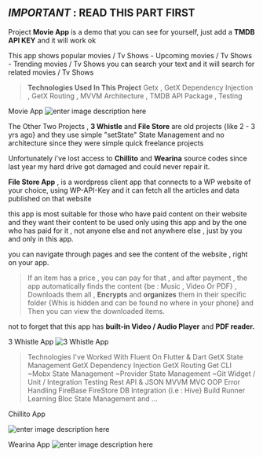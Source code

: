 ## *IMPORTANT* : READ THIS PART FIRST

Project **Movie App** is a demo that you can see for yourself, just add a **TMDB API KEY** and it will work ok


This app shows popular movies / Tv Shows - Upcoming movies / Tv Shows - Trending movies / Tv Shows 
you can search your text and it will search for related movies / Tv Shows 


> **Technologies Used In This Project**
Getx ,
GetX Dependency Injection ,
GetX Routing ,
MVVM Architecture  ,
TMDB API Package ,
Testing 





Movie App
![enter image description here](https://lh3.googleusercontent.com/s4IUO9JGoRM4Pl1nyk4qBoLGW--QwmRIu1cfbC4wAIyVKIev7hjnGut489FcMpXr-KbfGI4ufn9ll9gDutN_DHvppsd7MKPyoc5Vz0ZVDHXwZTfeqbdFyG0EwcMC18WVDhwo2t0JGhetZ_22Lo3MUawS3e1aCq-QiflhlyC5Lr1aAENsHiOMKRKHf-ogWeC183yEEUuD8iWG6xdblvwR9ta-TBjJGVF4QrSspWawRPm0hefvX6th8VuiZhtKk60ZjCBxctZ7BcFVNsIHd1jwrsvAj3az9o3Wj2_y0HV-9g8JJloSK6y4TIhMcGClkJI2jpFZvPHMLHH9XT0dKoAT9Ue5EkmSL8gjPP-_78tV7YGvuf-6SrACxVV0EMZrFNOzk_tgpVt1MFE1fhHW0sD-YP91DelNzuXSQFYBtCjle_nLkliNAOb5XIZkEwxjaNG7y3R9QbPFwcrQxRwT0AXX_KFNHf_rSXYSS3cEpWa8ebEF1cvnLE8C4ar005Z-Mv_fV2OEzcK_3FmAyY8BNM-Cz7KiZPcBhhQORvaIrfnclMJNM0I3cNGYNDUM4n9-9OfjM55kwTr7pX4OQVAeqhKBeMYEHVeemUAmzzNRr8ljvQ0aBtQ_d8WNrRqLaGV1W47rgMd4E5Q5SNBV8i1M9_h76CidYwF5dX3f2fQQpuZnYpiSMLNT0K8AnoYwsj4BYjs607YZhJvvbWGmY_NT0u8u6EofKsbJbB_Z1JGLD1mWtKgFviY1qQyjsARmE6WXeZ3XcjF50wFXzH7aSNWqzsFLd3GaeIyylPNDnj8CLy4duK9m88AgbqHMgeCZqnG1peHMM1viGI-GNMAq0uIpSG3hIlrF7dHVUbfphnIHii2OD-HAdSjggfTLU0HySKgSzvpo5xuHrWZ6KhA1AUt96FPfjOU1H9eGtKiB5N3ldsQs_9Jq=w1500-h800-no?authuser=0)

The Other Two Projects , **3 Whistle** and **File Store** are old projects {like 2 - 3 yrs ago} and they use simple "setState" State Management and no architecture since they were simple quick freelance projects

Unfortunately i've lost access to **Chillito** and **Wearina** source codes since last year my hard drive got damaged and could never repair it. 

**File Store App** , is a wordpress client app that connects to a WP website of your choice,  using WP-API-Key and it can fetch all the articles and data published on that website

this app is most suitable for those who have paid content on their website and they want their content to be used only using this app and by the one who has paid for it , not anyone else and not anywhere else , 
just by you and only in this app.

you can navigate through pages and see the content of the website , right on your app.  

> If an item has a price , you can pay for that , and after payment , the app automatically finds the content {be : Music , Video Or PDF} , Downloads them all , **Encrypts** and **organizes** them in their specific folder {Whis is hidden and can be found no where in your phone} and Then you can view the downloaded items.

not to forget that this app has **built-in Video / Audio Player** and **PDF reader.**





3 Whistle App
![3 Whistle App](https://lh3.googleusercontent.com/rqfRbSf17smFKpWaHlCDdU789ajN5wHr1LUKbwNwcFTMpiuOz5CgftYV1EuNt9dtKfXF1F9Vh0c8MPBd5HdDX9VY6-c3SZfHF0DTU50-wUtsMLoYse94Pt70z2VE1fpnDgZW7RYbXgkZk1vfth31Mdnun0RMHxcicMuNZsdp1MfX2PjjUy5bZ_JAVMGI0GCkW5OpEObBV1oc6sQpceTjH6tFbwT41fZmoIqNprmCz0F47gQWrGSNsAspK3tJfs_bXHeLeU3LVSmpsBnqH_z6myLIMMZBjEDLFs8KuwK6SUPA_3Uzi9vv89rSHN8FvEY2CzxGgIEnSdEb5-VN_UETA_KZ-FyHUjegZi_HHnIRoLEK-bPrMj-0RsfPizAP9f7PqxDX_H4LZXZh-xRY4zwIV6mbO8XCt9uocM29XNckmJFAMMJcgPBAaYR1hL9_OkAlcHVrU-pXoI7yf8zSDtATXWwMQInSuE7HtOBVyBZ1FijX_KMvgHRrCOYq9XzoY3kPqmhryvie_HpXkgmodGgWUMRU41geVRyWJ2YThM4YbZG56mrRBnSG6pMFeEl2SaZEs5BHW1KWT5vnuYnszTy879O-cau56cIyThAQLSbWSjxbIgnG4wwMAuPzJAVchJSHcAgOZPk2kjUcO--MgBBtAWD-Pc-M1LMJqlNS1aVDH6duRmtrC2qPcOYCnf3NZ6o9odSkHDl6OZ1iAytZfqa2_Gf1vObC84ot911b5sL1xR_O3spyYMVK0YGiPsDG1QjdI3Vi-XFsufUAXU6ScwWGyRfA4UKm7U4yKh4FV90yBxUIoznGqYTK78WK4G2NHjT_F9LrvFvdT5h34VBw9MWlBA-HkADuAsJ9Jmj-WfTwCQ5Ccr42ceChBVQC2u7BPngdCfgRPSEHbF6FUkSsvS0ZjNddI1Wr5z4i8REPqqBiE4XP=w1200-h686-no?authuser=0)





> Technologies I've Worked With
Fluent On Flutter & Dart
GetX State Management
GetX Dependency Injection
GetX Routing
Get CLI
~Mobx State Management
~Provider State Management
~Git
Widget / Unit / Integration Testing
Rest API & JSON
MVVM
MVC
OOP
Error Handling
FireBase
FireStore
DB Integration {i.e : Hive}
Build Runner
Learning Bloc State Management
and ...





Chillito App

![enter image description here](https://lh3.googleusercontent.com/uIulzPnVEJ4NUw-49F9HzBA1hvnVo4qZp4W1dn7vdkWTsSvGcPwnDcwm_AniPEnvwR41sVsZ9UErUZoYueRKfm1rqGTVup99KwhawzSXvOD77KYleEhNgYd9n2tsoi7KU-ePKTtFsksWlGnym14bZGXfDyEc395FK_CHOv45uKvGq-d6Dso2ojGCTS1nyKgX-T40IA9ItgoN73_tewpQVOJzE_B-ttE3sSswRMPjZSuRAIlCdcncIFpXIExpHXxln5KgLfl4cCqHydrPuIYGVSkRwz2kaJBcLt1p3o71CK7UQkWV0cNoI6qnhg8_xvTbICeaUcKpusKXjfrN83Mv0hwwNWH5y92ATxy3qFV3-1Iomr0m5ihOfyxg4V49zkvQd4UkexzlYmKdfRi-npPt-2Oo3UKJ1P-i484q75DjbKr51_adsDf4IqCVvjc4SetcopIKBOb1tsI2L4e9fz8NOB8rsHnFgfBbbwV67u_MvHlrn4TDemUZk-K9aLgx5Qvb1ZPRvnJSI-KA92UTm27eC628p12jwNmlztuZz8KivvdZ3Gx2IUbW8jS_3Y2aeBLodnLpBb-wAeNcvLn95ARTE1BSUEwsvN_9sNg5IdmumPLLAMK2KvGUL7-8zJVRKHS0CkIFBlGtxiGi4SfgPKWmk03gEqst7nUjX-BEAJdqz_MpH2M8mXIwFN6sJEu54l0VUtwYrs_aquKuKNv5vYn4Z6A92yrbsjym8ByrCixJr4PLQxgZ14ACzfCyPhed5u0Y6jLchfJ4sLIzhX5YqWSH-7x7JDdnff0CqiAyWnVv88bY6op-yjY1gG8-MaH59Ltden7dgi5s7FFF2X4FzuJjnR8q0p4nWlaFSOXwEzvxP9IvNKWfuMDFNrpnEH6Pwrzzy8luysoLv8dp5-h1nBI05-mTeloPyMVT7mOb1kLCbbVu=w873-h836-no?authuser=0)





Wearina App
![enter image description here](https://lh3.googleusercontent.com/oQ9ThsTV66b74CJtfX7uBw1JYeMWAxUs4rn742AASie40L4m0dbgM205bnv-WdNhtwnTEgWK4Y43sX4oUKblJqSLaHHiEI_87S3RtJ1hUg-58r9j3jx4PypCML1iHr95j92GM1rN34ABjMjru7Cac0xtzcgCuGiYG5Qr5UMzpDxCWRur9O9d0jZzc_fSTed4Ff1VDl30Os32f4dAXhYIRCYeUOFpQ5xYdRn70OD6TtFnhz_FiC0OvdJqDokp5uqa7ukAFPoNiIEqIYoWlKMFOsF7yMj0COaEse3wq6maila0lTu2yp8xhaMG98wLQ9GZFsJkbC0eFO_hrO-7e1wOrPB4Pd3GT3_AWqfsulnezj5eXjrlBgX91f9fw6jsTK86otsJV_D3_M9et3jnmxaCY2Abim13Z-EPKuAtMdNiYC8uGhDSwnyRBhYo3OKksLXYepp-seNs4AWDg6C-BHu19XPGBKwO1nQnEGk2x1ZQK3twWySwkWftAfZEZD7k5KAAg8JLUdb7Zv5cZktW6MJuNdu98YYDmNim1g9WzlurzSFOPEIt5DB7EzimEcR3wodHV9EiSMVPHp897dBsX-Vatusp5yvBVkk4dKz_hpBw4dWpLsqJWypIiWQtzsAnIMzRjJLKhrUfQQTv7hKpvquLorwjJo3nnmA8hG7l_uXb8DS9lvYQko6-JsC4NDx6kJoi34euvNtL7dZ-r-T8tmYVk9SN_U-bq4EtL2zkrqAJNnFA6u5wKSmgpQs5l35_vLLQ0lPs4Q1jBETY_OV6dnhpRrcStjHT9w6oORt0T0NsWwaTa9i9etkPSEEmYDbwimn9O6zH-8qYDodZgzE1XtQUosHgwFj14-j624tE1oSTAatP1s4Yw-CmcsTYFwdfzAo1PIT3Vk-5JtgUiTe-2OpZ1edZ-je2osaI0g-ktlmKl6tD=w973-h988-no?authuser=0)
